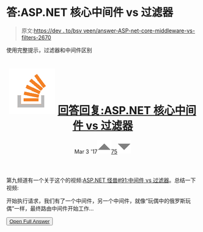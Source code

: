 # 答:ASP.NET 核心中间件 vs 过滤器

> 原文:[https://dev . to/bsv veen/answer-ASP-net-core-middleware-vs-filters-2670](https://dev.to/bsvveen/answer-asp-net-core-middleware-vs-filters-2670)

使用完整提示，过滤器和中间件区别

<header>

# ![](img/01c67cd39e9a8e551fcb75e1091225e9.png) [ 回答回复:ASP.NET 核心中间件 vs 过滤器](https://stackoverflow.com/questions/42582758/asp-net-core-middleware-vs-filters/42583583#42583583)

Mar 3 '17[![](img/e3f0373ec76330150a340eacd410b600.png)75![](img/f7bb704c8c93dfae05d2b57012ed2754.png)](https://stackoverflow.com/questions/42582758/asp-net-core-middleware-vs-filters/42583583#42583583) </header>

第九频道有一个关于这个的视频:[ASP.NET 怪兽#91:中间件 vs 过滤器](https://channel9.msdn.com/Series/aspnetmonsters/ASPNET-Monsters-91-Middleware-vs-Filters)。总结一下视频:

开始执行请求，我们有了一个中间件，另一个中间件，就像“玩偶中的俄罗斯玩偶”一样，最终路由中间件开始工作…

<button class="ltag__stackexchange--btn" type="button">[Open Full Answer](https://stackoverflow.com/questions/42582758/asp-net-core-middleware-vs-filters/42583583#42583583)</button>
